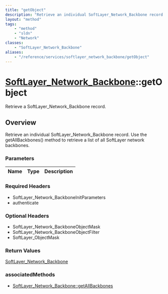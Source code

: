 ```yaml
---
title: "getObject"
description: "Retrieve an individual SoftLayer_Network_Backbone record. Use the getAllBackbones() method to retrieve a list of all Sof... "
layout: "method"
tags:
    - "method"
    - "sldn"
    - "Network"
classes:
    - "SoftLayer_Network_Backbone"
aliases:
    - "/reference/services/softlayer_network_backbone/getObject"
---
```

# [SoftLayer_Network_Backbone](/reference/services/SoftLayer_Network_Backbone)::getObject

Retrieve a SoftLayer_Network_Backbone record.


## Overview 
Retrieve an individual SoftLayer_Network_Backbone record. Use the getAllBackbones() method to retrieve a list of all SoftLayer network backbones.

### Parameters 
|Name | Type | Description |
| --- | --- | --- |


### Required Headers
* SoftLayer_Network_BackboneInitParameters
* authenticate

### Optional Headers
* SoftLayer_Network_BackboneObjectMask
* SoftLayer_Network_BackboneObjectFilter
* SoftLayer_ObjectMask

### Return Values
<a href='/reference/datatypes/SoftLayer_Network_Backbone'>SoftLayer_Network_Backbone </a>


### associatedMethods

*  [SoftLayer_Network_Backbone::getAllBackbones](/reference/services/SoftLayer_Network_Backbone/getAllBackbones )

